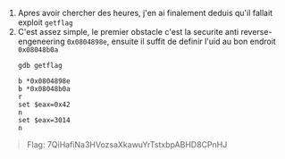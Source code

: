 1. Apres avoir chercher des heures, j'en ai finalement deduis qu'il fallait exploit `getflag`
2. C'est assez simple, le premier obstacle c'est la securite anti reverse-engeneering `0x0804898e`, ensuite il suffit de definir l'uid au bon endroit `0x08048b0a`
   ```
   gdb getflag

   b *0x0804898e
   b *0x08048b0a
   r
   set $eax=0x42
   n
   set $eax=3014
   n
   ```

> Flag: 7QiHafiNa3HVozsaXkawuYrTstxbpABHD8CPnHJ
